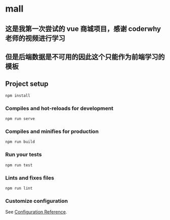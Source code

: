 # mall

## 这是我第一次尝试的 vue 商城项目，感谢 coderwhy 老师的视频进行学习

## 但是后端数据是不可用的因此这个只能作为前端学习的模板

## Project setup

```
npm install
```

### Compiles and hot-reloads for development

```
npm run serve
```

### Compiles and minifies for production

```
npm run build
```

### Run your tests

```
npm run test
```

### Lints and fixes files

```
npm run lint
```

### Customize configuration

See [Configuration Reference](https://cli.vuejs.org/config/).
